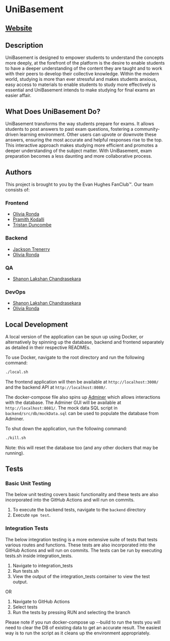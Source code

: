 # UniBasement
## [Website](http://unibasement.g6.csse6400.xyz/)

## Description

UniBasement is designed to empower students to understand the concepts more deeply, at the forefront of the platform is the desire to enable students to have a deeper understanding of the content they are taught and to work with their peers to develop their collective knowledge. Within the modern world, studying is more than ever stressful and makes students anxious, easy access to materials to enable students to study more effectively is essential and UniBasement intends to make studying for final exams an easier affair.

## What Does UniBasement Do?

UniBasement transforms the way students prepare for exams. It allows students to post answers to past exam questions, fostering a community-driven learning environment. Other users can upvote or downvote these answers, ensuring the most accurate and helpful responses rise to the top. This interactive approach makes studying more efficient and promotes a deeper understanding of the subject matter. With UniBasement, exam preparation becomes a less daunting and more collaborative process.

## Authors

This project is brought to you by the Evan Hughes FanClub™. Our team consists of:

### Frontend

- [Olivia Ronda](https://github.com/vilnor)
- [Pramith Kodalli](https://github.com/PramithKodali)
- [Tristan Duncombe](https://github.com/tristanduncombe)

### Backend

- [Jackson Trenerry](https://github.com/JTrenerry)
- [Olivia Ronda](https://github.com/vilnor)

### QA

- [Shanon Lakshan Chandrasekara](https://github.com/86LAK)

### DevOps

- [Shanon Lakshan Chandrasekara](https://github.com/86LAK)
- [Olivia Ronda](https://github.com/vilnor)

## Local Development

A local version of the application can be spun up using Docker, or alternatively by spinning up the database, backend and frontend separately as detailed in their respective READMEs.

To use Docker, navigate to the root directory and run the following command:

```bash
./local.sh
```

The frontend application will then be available at `http://localhost:3000/` and the backend API at `http://localhost:8080/`.

The docker-compose file also spins up [Adminer](https://www.adminer.org/) which allows interactions with the database. The Adminer GUI will be available at `http://localhost:8081/`. The mock data SQL script in `backend/src/db/mockData.sql` can be used to populate the database from Adminer.

To shut down the application, run the following command:

```bash
./kill.sh
```

Note: this will reset the database too (and any other dockers that may be running).

## Tests

### Basic Unit Testing

The below unit testing covers basic functionality and these tests are also incorporated into the GitHub Actions and will run on commits.

1. To execute the backend tests, navigate to the `backend` directory
2. Execute ```npm test```.

### Integration Tests

The below integration testing is a more extensive suite of tests that tests various routes and functions. These tests are also incorporated into the GitHub Actions and will run on commits.
The tests can be run by executing tests.sh inside integration_tests.

1. Navigate to integration_tests
2. Run tests.sh
3. View the output of the integration_tests container to view the test output.

OR

1. Navigate to GitHub Actions
2. Select tests
3. Run  the tests by pressing RUN and selecting the branch

Please note if you run docker-compose up --build to run the tests you will need to clear the DB of existing data to get an accurate result. The easiest way is to run the script as it cleans up the environment appropriately.
